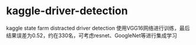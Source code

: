 # kaggle-driver-detection
kaggle state farm distracted driver detection
使用VGG16网络进行训练，最后结果误差为0.52，约在330名，可考虑resnet、GoogleNet等进行集成学习

